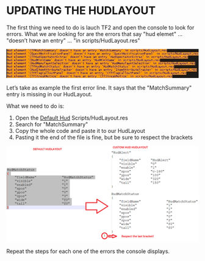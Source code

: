 # UPDATING THE HUDLAYOUT

The first thing we need to do is lauch TF2 and open the console to look for errors.
What we are looking for are the errors that say "hud elemet" ... "doesn’t have an entry" ... "in scripts/HudLayout.res"

![Screenshot](https://raw.githubusercontent.com/Hypnootize/Huds-Update-Guide/master/Images/HudLayout_Errors.png)

Let’s take as example the first error line. It says that the "MatchSummary" entry is missing in our HudLayout.

What we need to do is:

1. Open the [Default Hud](https://github.com/Hypnootize/TF2-Default-Hud/archive/master.zip) Scripts/HudLayout.res
2. Search for "MatchSummary"
3. Copy the whole code and paste it to our HudLayout
4. Pasting it the end of the file is fine, but be sure to respect the brackets

![Screenshot](https://raw.githubusercontent.com/Hypnootize/Huds-Update-Guide/master/Images/HudLayout_Fix.png)

Repeat the steps for each one of the errors the console displays.